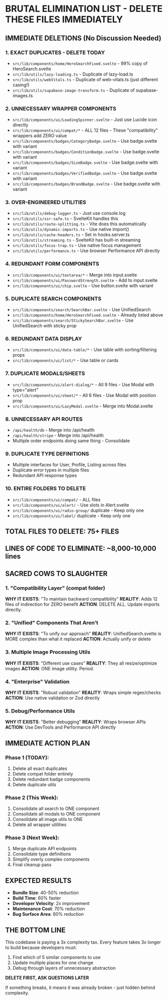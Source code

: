 # BRUTAL ELIMINATION LIST - DELETE THESE FILES IMMEDIATELY

## IMMEDIATE DELETIONS (No Discussion Needed)

### 1. EXACT DUPLICATES - DELETE TODAY
- `src/lib/components/home/HeroSearchFixed.svelte` - 99% copy of HeroSearch.svelte
- `src/lib/utils/lazy-loading.ts` - Duplicate of lazy-load.ts
- `src/lib/utils/webVitals.ts` - Duplicate of web-vitals.ts (just different casing!)
- `src/lib/utils/supabase-image-transform.ts` - Duplicate of supabase-images.ts

### 2. UNNECESSARY WRAPPER COMPONENTS
- `src/lib/components/ui/LoadingSpinner.svelte` - Just use Lucide icon directly
- `src/lib/components/ui/compat/*` - ALL 12 files - These "compatibility" wrappers add ZERO value
- `src/lib/components/badges/CategoryBadge.svelte` - Use badge.svelte with variant
- `src/lib/components/badges/ConditionBadge.svelte` - Use badge.svelte with variant
- `src/lib/components/badges/SizeBadge.svelte` - Use badge.svelte with variant
- `src/lib/components/badges/VerifiedBadge.svelte` - Use badge.svelte with variant
- `src/lib/components/badges/BrandBadge.svelte` - Use badge.svelte with variant

### 3. OVER-ENGINEERED UTILITIES
- `src/lib/utils/debug-logger.ts` - Just use console.log
- `src/lib/utils/ssr-safe.ts` - SvelteKit handles this
- `src/lib/utils/route-splitting.ts` - Vite does this automatically
- `src/lib/utils/dynamic-imports.ts` - Use native import()
- `src/lib/utils/cache-headers.ts` - Set in hooks.server.ts
- `src/lib/utils/streaming.ts` - SvelteKit has built-in streaming
- `src/lib/utils/focus-trap.ts` - Use native focus management
- `src/lib/utils/performance.ts` - Use browser Performance API directly

### 4. REDUNDANT FORM COMPONENTS
- `src/lib/components/ui/textarea/*` - Merge into input.svelte
- `src/lib/components/ui/PasswordStrength.svelte` - Add to input.svelte
- `src/lib/components/ui/chip.svelte` - Use button.svelte with variant

### 5. DUPLICATE SEARCH COMPONENTS
- `src/lib/components/search/SearchBar.svelte` - Use UnifiedSearch
- `src/lib/components/home/HeroSearchFixed.svelte` - Already listed above
- `src/lib/components/search/StickySearchBar.svelte` - Use UnifiedSearch with sticky prop

### 6. REDUNDANT DATA DISPLAY
- `src/lib/components/ui/data-table/*` - Use table with sorting/filtering props
- `src/lib/components/ui/list/*` - Use table or cards

### 7. DUPLICATE MODALS/SHEETS
- `src/lib/components/ui/alert-dialog/*` - All 9 files - Use Modal with type="alert"
- `src/lib/components/ui/sheet/*` - All 6 files - Use Modal with position prop
- `src/lib/components/ui/LazyModal.svelte` - Merge into Modal.svelte

### 8. UNNECESSARY API ROUTES
- `/api/health/db` - Merge into /api/health
- `/api/health/stripe` - Merge into /api/health
- Multiple order endpoints doing same thing - Consolidate

### 9. DUPLICATE TYPE DEFINITIONS
- Multiple interfaces for User, Profile, Listing across files
- Duplicate error types in multiple files
- Redundant API response types

### 10. ENTIRE FOLDERS TO DELETE
- `src/lib/components/ui/compat/` - ALL files
- `src/lib/components/ui/alert/` - Use slots in Alert.svelte
- `src/lib/components/ui/radio-group/` duplicate - Keep only one
- `src/lib/components/ui/label/` duplicate - Keep only one

## TOTAL FILES TO DELETE: 75+ FILES

## LINES OF CODE TO ELIMINATE: ~8,000-10,000 lines

## SACRED COWS TO SLAUGHTER

### 1. "Compatibility Layer" (compat folder)
**WHY IT EXISTS**: "To maintain backward compatibility"
**REALITY**: Adds 12 files of indirection for ZERO benefit
**ACTION**: DELETE ALL. Update imports directly.

### 2. "Unified" Components That Aren't
**WHY IT EXISTS**: "To unify our approach"
**REALITY**: UnifiedSearch.svelte is MORE complex than what it replaced
**ACTION**: Actually unify or delete

### 3. Multiple Image Processing Utils
**WHY IT EXISTS**: "Different use cases"
**REALITY**: They all resize/optimize images
**ACTION**: ONE image utility. Period.

### 4. "Enterprise" Validation
**WHY IT EXISTS**: "Robust validation"
**REALITY**: Wraps simple regex/checks
**ACTION**: Use native validation or Zod directly

### 5. Debug/Performance Utils
**WHY IT EXISTS**: "Better debugging"
**REALITY**: Wraps browser APIs
**ACTION**: Use DevTools and Performance API directly

## IMMEDIATE ACTION PLAN

### Phase 1 (TODAY):
1. Delete all exact duplicates
2. Delete compat folder entirely
3. Delete redundant badge components
4. Delete duplicate utils

### Phase 2 (This Week):
1. Consolidate all search to ONE component
2. Consolidate all modals to ONE component
3. Consolidate all image utils to ONE
4. Delete all wrapper utilities

### Phase 3 (Next Week):
1. Merge duplicate API endpoints
2. Consolidate type definitions
3. Simplify overly complex components
4. Final cleanup pass

## EXPECTED RESULTS

- **Bundle Size**: 40-50% reduction
- **Build Time**: 60% faster
- **Developer Velocity**: 2x improvement
- **Maintenance Cost**: 70% reduction
- **Bug Surface Area**: 80% reduction

## THE BOTTOM LINE

This codebase is paying a 3x complexity tax. Every feature takes 3x longer to build because developers must:
1. Find which of 5 similar components to use
2. Update multiple places for one change
3. Debug through layers of unnecessary abstraction

**DELETE FIRST, ASK QUESTIONS LATER**

If something breaks, it means it was already broken - just hidden behind complexity.